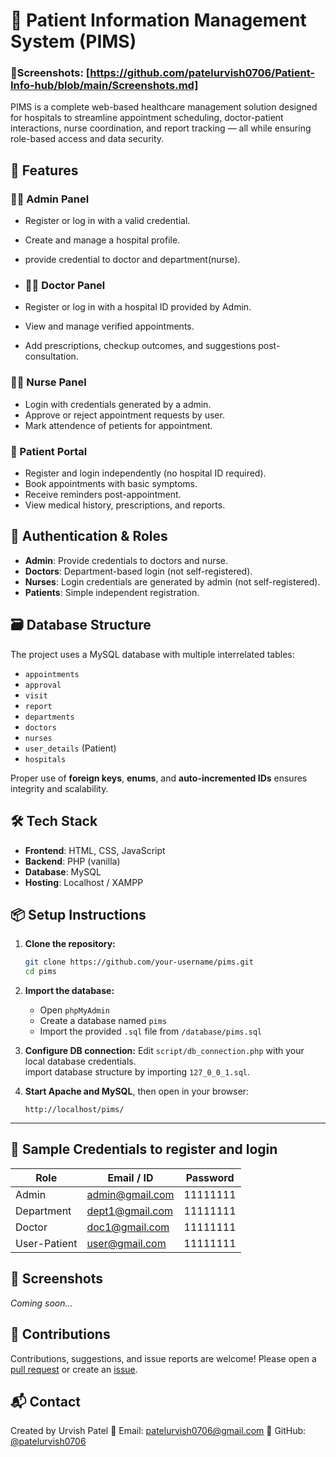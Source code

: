 # 🏥 Patient Information Management System (PIMS)

### 📸Screenshots: [https://github.com/patelurvish0706/Patient-Info-hub/blob/main/Screenshots.md]

PIMS is a complete web-based healthcare management solution designed for hospitals to streamline appointment scheduling, doctor-patient interactions, nurse coordination, and report tracking — all while ensuring role-based access and data security.

## 🚀 Features
### 🧑‍⚕️ Admin Panel
- Register or log in with a valid credential.
- Create and manage a hospital profile.
- provide credential to doctor and department(nurse).

- ### 🧑‍⚕️ Doctor Panel
- Register or log in with a hospital ID provided by Admin.
- View and manage verified appointments.
- Add prescriptions, checkup outcomes, and suggestions post-consultation.

### 🧑‍⚕️ Nurse Panel
- Login with credentials generated by a admin.
- Approve or reject appointment requests by user.
- Mark attendence of petients for appointment. 

### 🧑 Patient Portal
- Register and login independently (no hospital ID required).
- Book appointments with basic symptoms.
- Receive reminders post-appointment.
- View medical history, prescriptions, and reports.

## 🔐 Authentication & Roles

- **Admin**: Provide credentials to doctors and nurse.
- **Doctors**: Department-based login (not self-registered).
- **Nurses**: Login credentials are generated by admin (not self-registered).
- **Patients**: Simple independent registration.


## 🗃️ Database Structure

The project uses a MySQL database with multiple interrelated tables:

- `appointments`
- `approval`
- `visit`
- `report`
- `departments`
- `doctors`
- `nurses`
- `user_details` (Patient)
- `hospitals`

Proper use of **foreign keys**, **enums**, and **auto-incremented IDs** ensures integrity and scalability.

## 🛠️ Tech Stack

- **Frontend**: HTML, CSS, JavaScript
- **Backend**: PHP (vanilla)
- **Database**: MySQL
- **Hosting**: Localhost / XAMPP


## 📦 Setup Instructions

1. **Clone the repository:**
   ```bash
   git clone https://github.com/your-username/pims.git
   cd pims
   ```
2. **Import the database:**

   * Open `phpMyAdmin`
   * Create a database named `pims`
   * Import the provided `.sql` file from `/database/pims.sql`

3. **Configure DB connection:**
   Edit `script/db_connection.php` with your local database credentials. <br>
   import database structure by importing `127_0_0_1.sql`.

5. **Start Apache and MySQL**, then open in your browser:

   ```
   http://localhost/pims/
   ```

---

## 🧪 Sample Credentials to register and login

| Role         | Email / ID                                      | Password         |
| ------------ | ----------------------------------------------- | ---------------- |
| Admin        | admin@gmail.com                                 | 11111111         |
| Department   | dept1@gmail.com                                 | 11111111         |
| Doctor       | doc1@gmail.com                                  | 11111111         |
| User-Patient | user@gmail.com                                  | 11111111         |


## 📸 Screenshots

*Coming soon...*

## 🤝 Contributions

Contributions, suggestions, and issue reports are welcome!
Please open a [pull request](https://github.com/your-username/pims/pulls) or create an [issue](https://github.com/your-username/pims/issues).

## 📬 Contact

Created by Urvish Patel
📧 Email: [patelurvish0706@gmail.com](mailto:patelurvish0706@gmail.com)
📌 GitHub: [@patelurvish0706](https://github.com/patelurvish0706)
